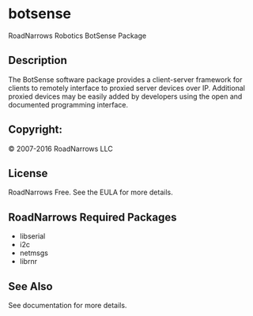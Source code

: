 # botsense
RoadNarrows Robotics BotSense Package

## Description
The BotSense software package provides a client-server framework for clients to
remotely interface to proxied server devices over IP. Additional proxied
devices may be easily added by developers using the open and documented
programming interface.

## Copyright:
&#169; 2007-2016 RoadNarrows LLC

## License
RoadNarrows Free. See the EULA for more details.

## RoadNarrows Required Packages
* libserial
* i2c
* netmsgs
* librnr

## See Also
See documentation for more details.
